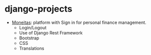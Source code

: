 # django-projects
* [Moneitas](https://mdelunag.pythonanywhere.com/moneitas/): platform with Sign in for personal finance management.
    * Login/Logout
    * Use of Django Rest Framework
    * Bootstrap
    * CSS
    * Translations

